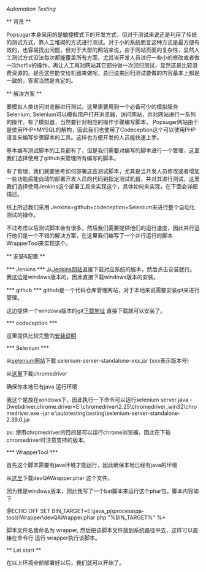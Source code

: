 *Automation Testing*

** 背景 **

Popsugar本身采用的是敏捷模式下的开发方式，但对于测试来说还是利用了传统的测试方式，靠人工堆砌的方式进行测试。对于小的系统而言这种方式是最方便有效的，也容易找出问题，但对于大型的网站来说，由于网站页面的复杂性，显然人工测试方式没法每次都能覆盖所有方面，尤其当开发人员进行一些小的修改或者做一次hotfix的操作，再让人工再对网站其它部分做一次回归测试，显然这是比较浪费资源的。是否这些能交给机器来做呢，总归说来回归测试要做的内容基本上都是一致的，答案当然是肯定的。

** 解决方案 **

要模拟人类访问浏览器进行测试，这里需要用到一个必备可少的模拟服务 Selenium,
Selenium可以模拟用户打开浏览器，访问网站，并对网站进行一系列的操作。有了模拟器，当然要针对相应的操作步骤编写脚本， Popsugar网站由于是使用PHP+MYSQL的解构，因此我们也使用了Codeception这个可以使用PHP语言来编写步骤脚本的工具。这样也方便开发的人员能快速上手。

基本编写测试脚本的工具都有了，但是我们需要对编写的脚本进行一个管理，这里我们选择使用了github来管理所有编写的脚本。

有了管理，我们就要思考如何部署这些测试脚本，尤其是当开发人员修改或者增加一些功能后能自动的部署开发人员的代码到指定测试机器，并对其进行测试，这里我们选择使用Jenkins这个部署工具来实现这个，具体如何来实现，在下面会详细描述。

综上所述我们采用 Jenkins+github+codeception+Selenium来进行整个自动化测试的操作。

不过考虑以后测试脚本会有很多，然后我们需要提供他们的运行速度，因此并行运行他们是一个不错的解决方案，在这里我们编写了一个并行运行的脚本WrapperTool来实现这个。

** 安装&配置 **

*** Jenkins ***
从[Jenkins网站](https://jenkins.io/download/)直接下载对应系统的版本，然后点击安装就行。我这边是windows版本的，因此直接下载windows版本的安装。

*** github ***
github是一个代码仓库管理网站，对于本地来说需要安装git来进行管理。

这边提供一个windows版本的git[下载地址](https://git-for-windows.github.io/)
直接下载就可以安装了。

*** codeception ***

这里提供比较完整的[安装说明](http://codeception.com/install)

*** Selenium ***

从[selenium网站](http://www.seleniumhq.org/download/)下载 selenium-server-standalone-xxx.jar (xxx表示版本号)

从[这里](https://sites.google.com/a/chromium.org/chromedriver/)下载chromedriver

确保你本地已有java 运行环境

我这个是放在windows下，因此执行一下命令可以运行selenium server
java -Dwebdriver.chrome.driver=E:\chromedriver\2.25\chromedriver_win32\chromedriver.exe -jar e:\autotesting\testing\selenium-server-standalone-2.39.0.jar

ps: 使用chromedriver的目的是可以运行chrome浏览器，因此在下载chromedriver时注意支持的版本。

*** WrapperTool *** 

首先这个脚本需要有java环境才能运行，因此确保本地已经有java的环境

从[这里](https://github.com/PopSugar/qa-tools/tree/master/Wrapper)下载devQAWrapper.phar 这个文件。

因为我是windows版本，因此我写了一个bat脚本来运行这个phar包，脚本内容如下

 @ECHO OFF
 SET BIN_TARGET=E:\java_pj\process\qa-tools\Wrapper\devQAWrapper.phar
 php "%BIN_TARGET%" %*

脚本文件名我命名为 wrapper, 然后把该脚本文件放到系统路径中去，这样可以直接在命令行 运行 wrapper执行该脚本。

** Let start **

在以上环境全部部署好以后，我们就可以开始了。




